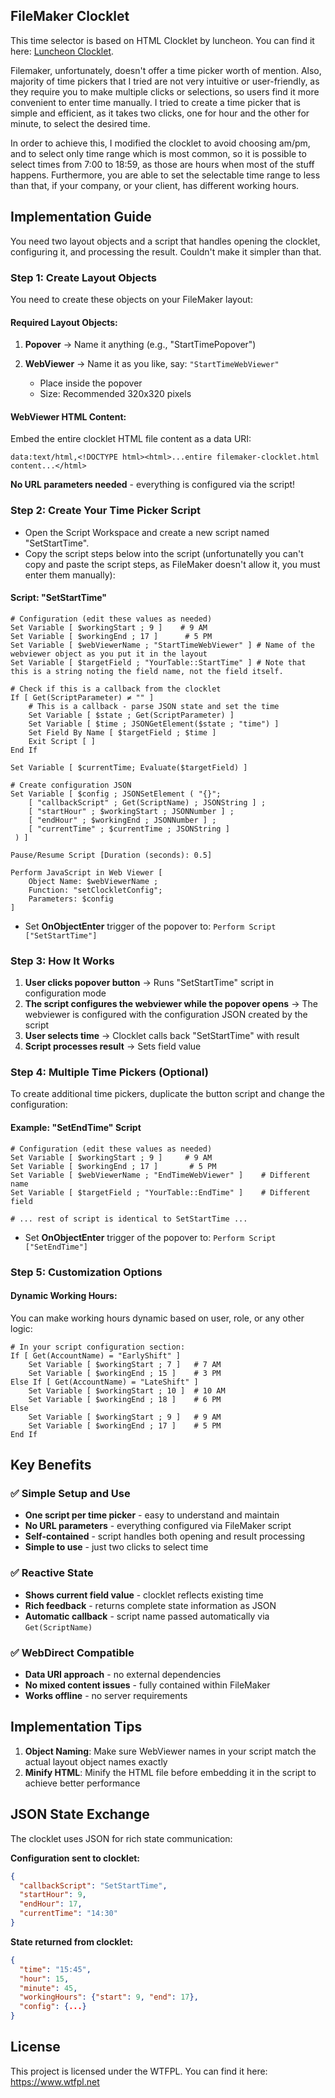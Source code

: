 ## FileMaker Clocklet

This time selector is based on HTML Clocklet by luncheon. You can find it here: [Luncheon Clocklet](https://github.com/luncheon/clocklet).

Filemaker, unfortunately, doesn't offer a time picker worth of mention. Also, majority of time pickers that I tried are not very intuitive or user-friendly, as they require you to make multiple clicks or selections, so users find it more convenient to enter time manually. I tried to create a time picker that is simple and efficient, as it takes two clicks, one for hour and the other for minute, to select the desired time. 

In order to achieve this, I modified the clocklet to avoid choosing am/pm, and to select only time range which is most common, so it is possible to select times from 7:00 to 18:59, as those are  hours when most of the stuff happens. Furthermore, you are able to set the selectable time range to less than that, if your company, or your client, has different working hours.

## Implementation Guide

You need two layout objects and a script that handles opening the clocklet, configuring it, and processing the result. Couldn't make it simpler than that.

### Step 1: Create Layout Objects

You need to create these objects on your FileMaker layout:

#### Required Layout Objects:
1. **Popover** → Name it anything (e.g., "StartTimePopover")

2. **WebViewer** → Name it as you like, say: `"StartTimeWebViewer"`
   - Place inside the popover
   - Size: Recommended 320x320 pixels

#### WebViewer HTML Content:
Embed the entire clocklet HTML file content as a data URI:
```
data:text/html,<!DOCTYPE html><html>...entire filemaker-clocklet.html content...</html>
```

**No URL parameters needed** - everything is configured via the script!

### Step 2: Create Your Time Picker Script
- Open the Script Workspace and create a new script named "SetStartTime".
- Copy the script steps below into the script (unfortunatelly you can't copy and paste the script steps, as FileMaker doesn't allow it, you must enter them manually):

#### Script: "SetStartTime"
```
# Configuration (edit these values as needed)
Set Variable [ $workingStart ; 9 ]    # 9 AM
Set Variable [ $workingEnd ; 17 ]      # 5 PM  
Set Variable [ $webViewerName ; "StartTimeWebViewer" ] # Name of the webviewer object as you put it in the layout
Set Variable [ $targetField ; "YourTable::StartTime" ] # Note that this is a string noting the field name, not the field itself.

# Check if this is a callback from the clocklet
If [ Get(ScriptParameter) ≠ "" ]
    # This is a callback - parse JSON state and set the time
    Set Variable [ $state ; Get(ScriptParameter) ]
    Set Variable [ $time ; JSONGetElement($state ; "time") ]
    Set Field By Name [ $targetField ; $time ]
    Exit Script [ ]
End If

Set Variable [ $currentTime; Evaluate($targetField) ]

# Create configuration JSON
Set Variable [ $config ; JSONSetElement ( "{}";
    [ "callbackScript" ; Get(ScriptName) ; JSONString ] ;
    [ "startHour" ; $workingStart ; JSONNumber ] ;
    [ "endHour" ; $workingEnd ; JSONNumber ] ;
    [ "currentTime" ; $currentTime ; JSONString ]
 ) ]
    
Pause/Resume Script [Duration (seconds): 0.5]

Perform JavaScript in Web Viewer [ 
    Object Name: $webViewerName ; 
    Function: "setClockletConfig";
    Parameters: $config 
]

```

- Set **OnObjectEnter** trigger of the popover to: `Perform Script ["SetStartTime"]`

### Step 3: How It Works

1. **User clicks popover button** → Runs "SetStartTime" script in configuration mode 
2. **The script configures the webviewer while the popover opens** → The webviewer is configured with the configuration JSON created by the script
3. **User selects time** → Clocklet calls back "SetStartTime" with result
4. **Script processes result** → Sets field value

### Step 4: Multiple Time Pickers (Optional)

To create additional time pickers, duplicate the button script and change the configuration:

#### Example: "SetEndTime" Script
```
# Configuration (edit these values as needed)
Set Variable [ $workingStart ; 9 ]     # 9 AM
Set Variable [ $workingEnd ; 17 ]       # 5 PM
Set Variable [ $webViewerName ; "EndTimeWebViewer" ]    # Different name
Set Variable [ $targetField ; "YourTable::EndTime" ]    # Different field

# ... rest of script is identical to SetStartTime ...
```

- Set **OnObjectEnter** trigger of the popover to: `Perform Script ["SetEndTime"]`

### Step 5: Customization Options

#### Dynamic Working Hours:
You can make working hours dynamic based on user, role, or any other logic:

```
# In your script configuration section:
If [ Get(AccountName) = "EarlyShift" ]
    Set Variable [ $workingStart ; 7 ]   # 7 AM
    Set Variable [ $workingEnd ; 15 ]    # 3 PM
Else If [ Get(AccountName) = "LateShift" ]  
    Set Variable [ $workingStart ; 10 ]  # 10 AM
    Set Variable [ $workingEnd ; 18 ]    # 6 PM
Else
    Set Variable [ $workingStart ; 9 ]   # 9 AM
    Set Variable [ $workingEnd ; 17 ]    # 5 PM
End If
```

## Key Benefits

### ✅ **Simple Setup and Use**
- **One script per time picker** - easy to understand and maintain
- **No URL parameters** - everything configured via FileMaker script
- **Self-contained** - script handles both opening and result processing
- **Simple to use** - just two clicks to select time

### ✅ **Reactive State**
- **Shows current field value** - clocklet reflects existing time
- **Rich feedback** - returns complete state information as JSON
- **Automatic callback** - script name passed automatically via `Get(ScriptName)`

### ✅ **WebDirect Compatible**
- **Data URI approach** - no external dependencies
- **No mixed content issues** - fully contained within FileMaker
- **Works offline** - no server requirements

## Implementation Tips

1. **Object Naming**: Make sure WebViewer names in your script match the actual layout object names exactly
2. **Minify HTML**: Minify the HTML file before embedding it in the script to achieve better performance

## JSON State Exchange

The clocklet uses JSON for rich state communication:

**Configuration sent to clocklet:**
```json
{
  "callbackScript": "SetStartTime",
  "startHour": 9,
  "endHour": 17,
  "currentTime": "14:30"
}
```

**State returned from clocklet:**
```json
{
  "time": "15:45",
  "hour": 15,
  "minute": 45,
  "workingHours": {"start": 9, "end": 17},
  "config": {...}
}
```

## License

This project is licensed under the WTFPL. You can find it here: https://www.wtfpl.net
